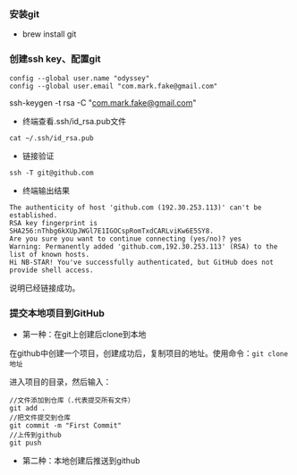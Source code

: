 ### 安装git

- brew install git

### 创建ssh key、配置git

```
config --global user.name "odyssey"
config --global user.email "com.mark.fake@gmail.com"
```
ssh-keygen -t rsa -C "com.mark.fake@gmail.com"

- 终端查看.ssh/id_rsa.pub文件

`cat ~/.ssh/id_rsa.pub`

- 链接验证

`ssh -T git@github.com `

- 终端输出结果
```
The authenticity of host 'github.com (192.30.253.113)' can't be established.
RSA key fingerprint is SHA256:nThbg6kXUpJWGl7E1IGOCspRomTxdCARLviKw6E5SY8.
Are you sure you want to continue connecting (yes/no)? yes
Warning: Permanently added 'github.com,192.30.253.113' (RSA) to the list of known hosts.
Hi NB-STAR! You've successfully authenticated, but GitHub does not provide shell access.
```
说明已经链接成功。

### 提交本地项目到GitHub

- 第一种：在git上创建后clone到本地

在github中创建一个项目，创建成功后，复制项目的地址。使用命令：`git clone 地址`

进入项目的目录，然后输入：

```
//文件添加到仓库（.代表提交所有文件）
git add .
//把文件提交到仓库
git commit -m "First Commit"
//上传到github
git push
```


- 第二种：本地创建后推送到github



